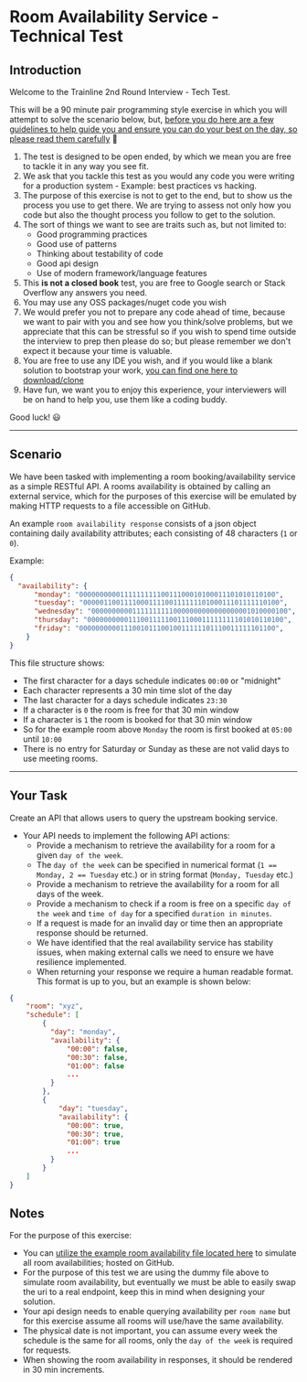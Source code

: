 # Room Availability Service - Technical Test

## Introduction

Welcome to the Trainline 2nd Round Interview - Tech Test. 

This will be a 90 minute pair programming style exercise in which you will attempt to solve the scenario below, but, <u>before you do here are a few guidelines to help guide you and ensure you can do your best on the day, so please read them carefully</u> 🙂

1. The test is designed to be open ended, by which we mean you are free to tackle it in any way you see fit.
1. We ask that you tackle this test as you would any code you were writing for a production system - Example: best practices vs hacking.
1. The purpose of this exercise is not to get to the end, but to show us the process you use to get there. We are trying to assess not only how you code but also the thought process you follow to get to the solution.
1. The sort of things we want to see are traits such as, but not limited to: 
    - Good programming practices
    - Good use of patterns
    - Thinking about testability of code
    - Good api design
    - Use of modern framework/language features
1. This **is not a closed book** test, you are free to Google search or Stack Overflow any answers you need.
1. You may use any OSS packages/nuget code you wish
1. We would prefer you not to prepare any code ahead of time, because we want to pair with you and see how you think/solve problems, but we appreciate that this can be stressful so if you wish to spend time outside the interview to prep then please do so; but please remember we don't expect it because your time is valuable.
1. You are free to use any IDE you wish, and if you would like a blank solution to bootstrap your work, [you can find one here to download/clone](https://github.com/trainlinerecruitment/starter-solution-csharp)
1. Have fun, we want you to enjoy this experience, your interviewers will be on hand to help you, use them like a coding buddy.

Good luck! 😃

---

## Scenario

We have been tasked with implementing a room booking/availability service as a simple RESTful API. A rooms availability is obtained by calling an external service, which for the purposes of this exercise will be emulated by making HTTP requests to a file accessible on GitHub.

An example `room availability response` consists of a json object containing daily availability attributes; each consisting of 48 characters (`1` or `0`).

 Example:
 ```json
 {
   "availability": {
       "monday": "000000000011111111110011100010100011101010110100",
       "tuesday": "000001100111100011110011111110100011101111110100",
       "wednesday": "000000000011111111110000000000000000001010000100",
       "thursday": "000000000011100111110011100011111111101010110100",
       "friday": "000000000011100101110010011111101110011111101100",
     }
 }
 ```

 This file structure shows:
 - The first character for a days schedule indicates `00:00` or "midnight"
 - Each character represents a 30 min time slot of the day
 - The last character for a days schedule indicates `23:30`
 - If a character is `0` the room is free for that 30 min window
 - If a character is `1` the room is booked for that 30 min window
 - So for the example room above `Monday` the room is first booked at `05:00` until `10:00`
 - There is no entry for Saturday or Sunday as these are not valid days to use meeting rooms.

---

## Your Task

 Create an API that allows users to query the upstream booking service. 
 - Your API needs to implement the following API actions:
   - Provide a mechanism to retrieve the availability for a room for a given `day of the week`. 
   - The `day of the week` can be specified in numerical format (`1 == Monday, 2 == Tuesday` etc.) or in string format (`Monday, Tuesday` etc.)
   - Provide a mechanism to retrieve the availability for a room for all days of the week.
   - Provide a mechanism to check if a room is free on a specific `day of the week` and `time of day` for a specified `duration in minutes`.
   - If a request is made for an invalid day or time then an appropriate response should be returned.
   - We have identified that the real availability service has stability issues, when making external calls we need to ensure we have resilience implemented.
   - When returning your response we require a human readable format. This format is up to you, but an example is shown below:
  ```json
  {
      "room": "xyz",
      "schedule": [
          {
            "day": "monday",
            "availability": {
                "00:00": false,
                "00:30": false,
                "01:00": false
                ...
            }
          },
          {
              "day": "tuesday",
              "availability": {
                "00:00": true,
                "00:30": true,
                "01:00": true
                ...
            }
          }
      ]
  }
  ```

## Notes

 For the purpose of this exercise:
 - You can [utilize the example room availability file located here](https://raw.githubusercontent.com/trainlinerecruitment/room-availability/main/availability.json) to simulate all room availabilities; hosted on GitHub.
 - For the purpose of this test we are using the dummy file above to simulate room availability, but eventually we must be able to easily swap the uri to a real endpoint, keep this in mind when designing your solution.
 - Your api design needs to enable querying availability per `room name` but for this exercise assume all rooms will use/have the same availability.
 - The physical date is not important, you can assume every week the schedule is the same for all rooms, only the `day of the week` is required for requests.
 - When showing the room availability in responses, it should be rendered in 30 min increments.
